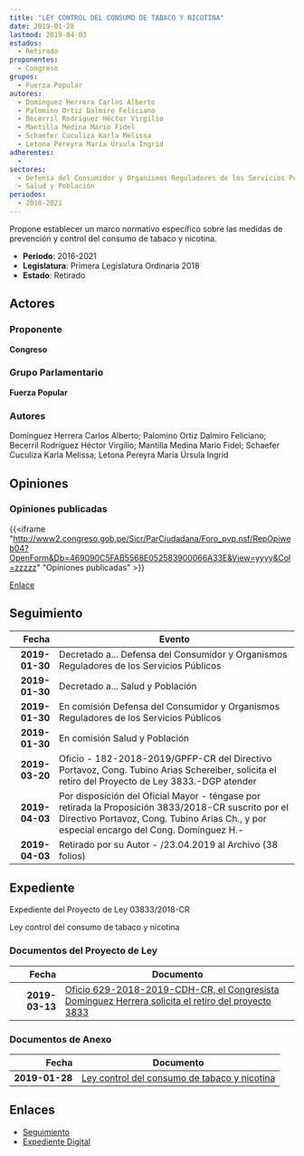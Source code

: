 ```yaml
---
title: "LEY CONTROL DEL CONSUMO DE TABACO Y NICOTINA"
date: 2019-01-28
lastmod: 2019-04-03
estados: 
  - Retirado
proponentes: 
  - Congreso
grupos: 
  - Fuerza Popular
autores: 
  - Domínguez Herrera Carlos Alberto
  - Palomino Ortiz Dalmiro Feliciano
  - Becerril Rodríguez Héctor Virgilio
  - Mantilla Medina Mario Fidel
  - Schaefer Cuculiza Karla Melissa
  - Letona Pereyra María Úrsula Ingrid
adherentes: 
  - 
sectores: 
  - Defensa del Consumidor y Organismos Reguladores de los Servicios Públicos
  - Salud y Población
periodos: 
  - 2016-2021
---
```


Propone establecer un marco normativo específico sobre las medidas de prevención y control del consumo de tabaco y nicotina.

- **Periodo**: 2016-2021
- **Legislatura**: Primera Legislatura Ordinaria 2018
- **Estado**: Retirado

## Actores

### Proponente

**Congreso**

### Grupo Parlamentario

**Fuerza Popular**

### Autores

Domínguez Herrera Carlos Alberto; Palomino Ortiz Dalmiro Feliciano; Becerril Rodríguez Héctor Virgilio; Mantilla Medina Mario Fidel; Schaefer Cuculiza Karla Melissa; Letona Pereyra María Úrsula Ingrid


## Opiniones

### Opiniones publicadas

{{<iframe "http://www2.congreso.gob.pe/Sicr/ParCiudadana/Foro_pvp.nsf/RepOpiweb04?OpenForm&Db=469090C5FAB5568E052583900066A33E&View=yyyy&Col=zzzzz" "Opiniones publicadas" >}}

[Enlace](http://www2.congreso.gob.pe/Sicr/ParCiudadana/Foro_pvp.nsf/RepOpiweb04?OpenForm&Db=469090C5FAB5568E052583900066A33E&View=yyyy&Col=zzzzz)

## Seguimiento

| Fecha | Evento |
|------:|--------|
| **2019-01-30** | Decretado a... Defensa del Consumidor y Organismos Reguladores de los Servicios Públicos|
| **2019-01-30** | Decretado a... Salud y Población|
| **2019-01-30** | En comisión Defensa del Consumidor y Organismos Reguladores de los Servicios Públicos|
| **2019-01-30** | En comisión Salud y Población|
| **2019-03-20** | Oficio - 182-2018-2019/GPFP-CR del Directivo Portavoz, Cong. Tubino Arias Schereiber, solicita el retiro del Proyecto de Ley 3833.-DGP atender|
| **2019-04-03** | Por disposición del Oficial Mayor - téngase por retirada la Proposición 3833/2018-CR suscrito por el Directivo Portavoz, Cong. Tubino Arias Ch., y por especial encargo del Cong. Domínguez H.-|
| **2019-04-03** | Retirado por su Autor - /23.04.2019 al Archivo (38 folios)|


## Expediente

Expediente del Proyecto de Ley 03833/2018-CR

Ley control del consumo de tabaco y nicotina


### Documentos del Proyecto de Ley

| Fecha | Documento |
|------:|--------|
| **2019-03-13** | [Oficio 629-2018-2019-CDH-CR, el Congresista Domínguez Herrera solicita el retiro del proyecto 3833](http://www.leyes.congreso.gob.pe/Documentos/2016_2021/ADLP/Normas_Legales/30910-RLG.pdf) |

### Documentos de Anexo

| Fecha | Documento |
|------:|--------|
| **2019-01-28** | [Ley control del consumo de tabaco y nicotina](http://www.leyes.congreso.gob.pe/Documentos/2016_2021/Proyectos_de_Ley_y_de_Resoluciones_Legislativas/PL0383320190128..pdf) |

## Enlaces 

- [Seguimiento](http://www2.congreso.gob.pe/Sicr/TraDocEstProc/CLProLey2016.nsf/f7fff46988ca05b1052578e100829cc7/584b3b6a59a6a22a05258390006fc902?OpenDocument)
- [Expediente Digital](http://www2.congreso.gob.pe/Sicr/TraDocEstProc/CLProLey2016.nsf/f7fff46988ca05b1052578e100829cc7/584b3b6a59a6a22a05258390006fc902?OpenDocument&Click=05257FB7005EB655.eb71d0cf91d8294e05256cdf006b5706/$Body/0.1C6C)
